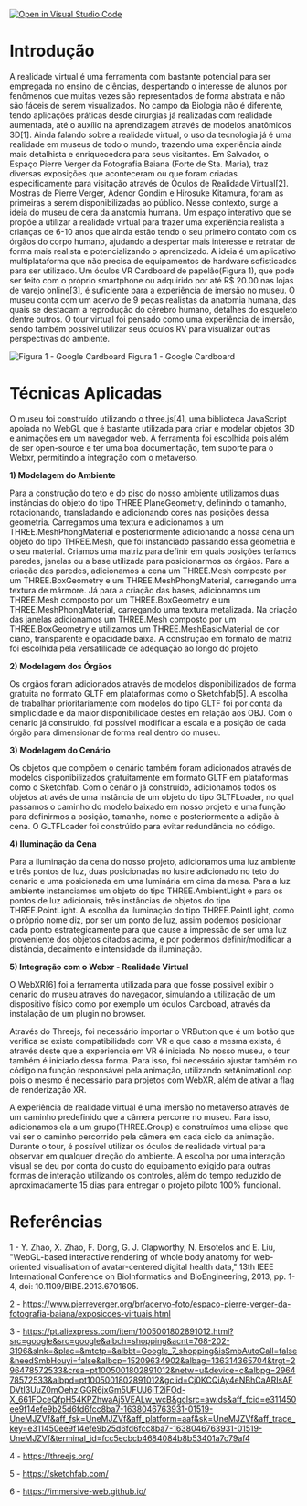 [![Open in Visual Studio Code](https://classroom.github.com/assets/open-in-vscode-f059dc9a6f8d3a56e377f745f24479a46679e63a5d9fe6f495e02850cd0d8118.svg)](https://classroom.github.com/online_ide?assignment_repo_id=6412199&assignment_repo_type=AssignmentRepo)
# Introdução

A realidade virtual é uma ferramenta com bastante potencial para ser empregada no ensino de ciências, despertando o interesse de alunos por fenômenos que muitas vezes são representados de forma abstrata e não são fáceis de serem visualizados. No campo da Biologia não é diferente, tendo aplicações práticas desde cirurgias já realizadas com realidade aumentada, até o auxílio na aprendizagem através de modelos anatômicos 3D[1]. Ainda falando sobre a realidade virtual, o uso da tecnologia já é uma realidade em museus de todo o mundo, trazendo uma experiência ainda mais detalhista e enriquecedora para seus visitantes. Em Salvador, o Espaço Pierre Verger da Fotografia Baiana (Forte de Sta. Maria), traz diversas exposições que aconteceram ou que foram criadas especificamente para visitação através de Óculos de Realidade Virtual[2]. Mostras de Pierre Verger, Adenor Gondim e Hirosuke Kitamura, foram as primeiras a serem disponibilizadas ao público. Nesse contexto, surge a ideia do museu de cera da anatomia humana. Um espaço interativo que se propõe a utilizar a realidade virtual para trazer uma experiência realista a crianças de 6-10 anos que ainda estão tendo o seu primeiro contato com os órgãos do corpo humano, ajudando a despertar mais interesse e retratar de forma mais realista e potencializando o aprendizado.
A ideia é um aplicativo multiplataforma que não precisa de equipamentos de hardware sofisticados para ser utilizado. Um óculos VR Cardboard de papelão(Figura 1), que pode ser feito com o próprio smartphone ou adquirido por até R$ 20.00 nas lojas de varejo online[3], é suficiente para a experiência de imersão no museu. O museu conta com um acervo de 9 peças realistas da anatomia humana, das quais se destacam a reprodução do cérebro humano, detalhes do esqueleto dentre outros. O tour virtual foi pensado como uma experiência de imersão, sendo também possível utilizar seus óculos RV para visualizar outras perspectivas do ambiente.

![Figura 1 - Google Cardboard](https://arvr.google.com/cardboard/images/join-the-fold.jpg)
Figura 1 - Google Cardboard

# Técnicas Aplicadas

O museu foi construído utilizando o three.js[4], uma biblioteca JavaScript apoiada no WebGL que é bastante utilizada para criar e modelar objetos 3D e animações em um navegador web. A ferramenta foi escolhida pois além de ser open-source e ter uma boa documentação, tem suporte para o Webxr, permitindo a integração com o metaverso.

**1) Modelagem do Ambiente**

Para a construção do teto e do piso do nosso ambiente utilizamos duas instâncias do objeto do tipo THREE.PlaneGeometry, definindo o tamanho, rotacionando, transladando e adicionando cores nas posições dessa geometria. Carregamos uma textura e adicionamos a um THREE.MeshPhongMaterial e posteriormente adicionando a nossa cena um objeto do tipo THREE.Mesh, que foi instanciado passando essa geometria e o seu material.
Criamos uma matriz para definir em quais posições teríamos paredes, janelas ou a base utilizada para posicionarmos os órgãos. Para a criação das paredes, adicionamos à cena um THREE.Mesh composto por um THREE.BoxGeometry e um THREE.MeshPhongMaterial, carregando uma textura de mármore. Já para a criação das bases, adicionamos um THREE.Mesh composto por um THREE.BoxGeometry e um THREE.MeshPhongMaterial, carregando uma textura metalizada. Na criação das janelas adicionamos um THREE.Mesh composto por um  THREE.BoxGeometry e utilizamos um THREE.MeshBasicMaterial de cor ciano, transparente e opacidade baixa. A construção em formato de matriz foi escolhida pela versatilidade de adequação ao longo do projeto.

**2) Modelagem dos Órgãos**

Os orgãos foram adicionados através de modelos disponibilizados de forma gratuita no formato GLTF em plataformas como o Sketchfab[5]. A escolha de trabalhar prioritariamente com modelos do tipo GLTF foi por conta da simplicidade e da maior disponibilidade destes em relação aos OBJ. Com o cenário já construido, foi possível modificar a escala e a posição de cada órgão para dimensionar de forma real dentro do museu.

**3) Modelagem do Cenário**

Os objetos que compõem o cenário também foram adicionados através de modelos disponibilizados gratuitamente em formato GLTF em plataformas como o Sketchfab. Com o cenário já construído, adicionamos todos os objetos através de uma instância de um objeto do tipo GLTFLoader, no qual passamos o caminho do modelo baixado em nosso projeto e uma função para definirmos a posição, tamanho, nome e posteriormente a adição à cena. O GLTFLoader foi constrúido para evitar redundância no código.

**4) Iluminação da Cena**

Para a iluminação da cena do nosso projeto, adicionamos uma luz ambiente e três pontos de luz, duas posicionadas no lustre adicionado no teto do cenário e uma posicionada em uma luminária em cima da mesa. Para a luz ambiente instanciamos um objeto do tipo THREE.AmbientLight e para os pontos de luz adicionais, três instâncias de objetos do tipo THREE.PointLight. A escolha da iluminação do tipo THREE.PointLight, como o próprio nome diz, por ser um ponto de luz, assim podemos posicionar cada ponto estrategicamente para que cause a impressão de ser uma luz proveniente dos objetos citados acima, e por podermos definir/modificar a distância, decaimento e intensidade da iluminação.

**5) Integração com o Webxr - Realidade Virtual**

O WebXR[6] foi a ferramenta utilizada para que fosse possivel exibir o cenário do museu através do navegador, simulando a utilização de um dispositivo físico como por exemplo um óculos Cardboad, através da instalação de um plugin no browser. 

Através do Threejs, foi necessário importar o VRButton que é um botão que verifica se existe compatibilidade com VR e que caso a mesma exista, é através deste que a experiencia em VR é iniciada. No nosso museu, o tour também é iniciado dessa forma. Para isso, foi necessário ajustar também no código na função responsável pela animação, utilizando setAnimationLoop pois o mesmo é necessário para projetos com WebXR, além de ativar a flag de renderização XR.

A experiência de realidade virtual é uma imersão no metaverso através de um caminho predefinido que a câmera percorre no museu. Para isso, adicionamos ela a um grupo(THREE.Group) e construímos uma elipse que vai ser o caminho percorrido pela câmera em cada ciclo da animação. Durante o tour, é possível utilizar os óculos de realidade virtual para observar em qualquer direção do ambiente. A escolha por uma interação visual se deu por conta do custo do equipamento exigido para outras formas de interação utilizando os controles, além do tempo reduzido de aproximadamente 15 dias para entregar o projeto piloto 100% funcional.

# Referências
1 - Y. Zhao, X. Zhao, F. Dong, G. J. Clapworthy, N. Ersotelos and E. Liu, "WebGL-based interactive rendering of whole body anatomy for web-oriented visualisation of avatar-centered digital health data," 13th IEEE International Conference on BioInformatics and BioEngineering, 2013, pp. 1-4, doi: 10.1109/BIBE.2013.6701605.

2 - https://www.pierreverger.org/br/acervo-foto/espaco-pierre-verger-da-fotografia-baiana/exposicoes-virtuais.html

3 - https://pt.aliexpress.com/item/1005001802891012.html?src=google&src=google&albch=shopping&acnt=768-202-3196&slnk=&plac=&mtctp=&albbt=Google_7_shopping&isSmbAutoCall=false&needSmbHouyi=false&albcp=15209634902&albag=136314365704&trgt=296478572533&crea=pt1005001802891012&netw=u&device=c&albpg=296478572533&albpd=pt1005001802891012&gclid=Cj0KCQiAy4eNBhCaARIsAFDVtI3UuZ0mOehzlGGR6jxGm5UFUJ6jT2iFOd-X_661FOceQfpH54KPZhwaAj5VEALw_wcB&gclsrc=aw.ds&aff_fcid=e311450ee9f14efe9b25d6fd6fcc8ba7-1638046763931-01519-UneMJZVf&aff_fsk=UneMJZVf&aff_platform=aaf&sk=UneMJZVf&aff_trace_key=e311450ee9f14efe9b25d6fd6fcc8ba7-1638046763931-01519-UneMJZVf&terminal_id=fcc5ecbcb4684084b8b53401a7c79af4

4 - https://threejs.org/

5 - https://sketchfab.com/

6 - https://immersive-web.github.io/
